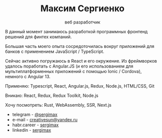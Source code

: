 <h1 align="center">Максим Сергиенко</h1>

<p align="center">веб разработчик</p>

В данный момент занимаюсь разработкой программных фронтенд решений для финтех компаний.

Большая часть моего опыта сосредоточилась вокруг приложений для банков с применением JavaScript / TypeScript.

Сейчас активно погружаюсь в React и его окружение.
Из фреймворков удалось поработать с Angular.JS (и его использованием для мультиплатформенных приложений с помощью Ionic / Cordova), немного с Angular 13.

Применяю:
Typescript, React, Angular.js, Redux, Node.js, HTML/CSS, Git

Вникаю:
React, Redux, Redux Toolkit, Node.js

Хочу посмотреть:
Rust, WebAssembly, SSR, Next.js


  - telegram - [@sergimax](https://t.me/sergimax)
  - e-mail - [creativesun@yandex.ru](mailto:creativesun@yandex.ru)
  - habr.career - [sergimax](https://career.habr.com/sergimax)
  - linkedin - [sergimax](https://www.linkedin.com/in/sergimax/)

<!-- <p align="center">
  <img src="https://github-readme-stats.vercel.app/api/top-langs/?username=sergimax&layout=compact&hide=html">
</p> -->
